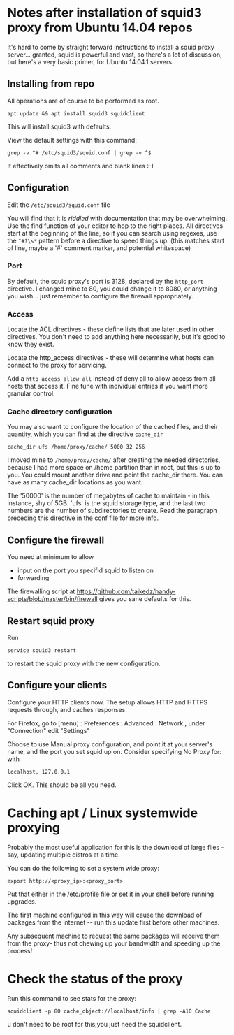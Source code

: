 # Notes after installation of squid3 proxy from Ubuntu 14.04 repos

It's hard to come by straight forward instructions to install a squid proxy server... granted, squid is powerful and vast, so there's a lot of discussion, but here's a very basic primer, for Ubuntu 14.04.1 servers.

## Installing from repo

All operations are of course to be performed as root.

	apt update && apt install squid3 squidclient

This will install squid3 with defaults.

View the default settings with this command:

	grep -v ^# /etc/squid3/squid.conf | grep -v ^$

It effectively omits all comments and blank lines :-)

## Configuration

Edit the `/etc/squid3/squid.conf` file

You will find that it is _riddled_ with documentation that may be overwhelming. Use the find function of your editor to hop to the right places. All directives start at the beginning of the line, so if you can search using regexes, use the `^#?\s*` pattern before a directive to speed things up. (this matches start of line, maybe a '#' comment marker, and potential whitespace)

### Port

By default, the squid proxy's port is 3128, declared by the `http_port` directive. I changed mine to 80, you could change it to 8080, or anything you wish... just remember to configure the firewall appropriately.

### Access

Locate the ACL directives - these define lists that are later used in other directives. You don't need to add anything here necessarily, but it's good to know they exist.

Locate the http_access directives - these will determine what hosts can connect to the proxy for servicing.

Add a `http_access allow all` instead of deny all to allow access from all hosts that access it. Fine tune with individual entries if you want more granular control.

### Cache directory configuration

You may also want to configure the location of the cached files, and their quantity, which you can find at the directive `cache_dir`

	cache_dir ufs /home/proxy/cache/ 5000 32 256

I moved mine to `/home/proxy/cache/` after creating the needed directories, because I had more space on /home partition than in root, but this is up to you. You could mount another drive and point the cache_dir there. You can have as many cache_dir locations as you want.

The '50000' is the number of megabytes of cache to maintain - in this instance, shy of 5GB. 'ufs' is the squid storage type, and the last two numbers are the number of subdirectories to create. Read the paragraph preceding this directive in the conf file for more info.

## Configure the firewall

You need at minimum to allow

* input on the port you specifid squid to listen on
* forwarding

The firewalling script at <https://github.com/taikedz/handy-scripts/blob/master/bin/firewall> gives you sane defaults for this.

## Restart squid proxy

Run

	service squid3 restart

to restart the squid proxy with the new configuration.

## Configure your clients

Configure your HTTP clients now. The setup allows HTTP and HTTPS requests through, and caches responses.

For Firefox, go to [menu] : Preferences : Advanced : Network , under "Connection" edit "Settings"

Choose to use Manual proxy configuration, and point it at your server's name, and the port you set squid up on. Consider specifying No Proxy for: with

	localhost, 127.0.0.1

Click OK. This should be all you need.

# Caching apt / Linux systemwide proxying

Probably the most useful application for this is the download of large files - say, updating multiple distros at a time.

You can do the following to set a system wide proxy:

	export http://<proxy_ip>:<proxy_port>

Put that either in the /etc/profile file or set it in your shell before running upgrades.

The first machine configured in this way will cause the download of packages from the internet -- run this update first before other machines.

Any subsequent machine to request the same packages will receive them from the proxy- thus not chewing up your bandwidth and speeding up the process!

# Check the status of the proxy

Run this command to see stats for the proxy:

	squidclient -p 80 cache_object://localhost/info | grep -A10 Cache


u don't need to be root for this;you just need the squidclient.
